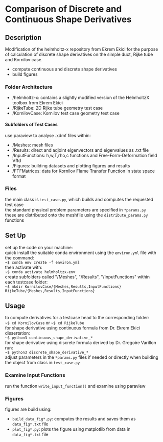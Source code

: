 
# Comparison of Discrete and Continuous Shape Derivatives

## Description
Modification of the helmholtz-x repository from Ekrem Ekici for the purpose of calculation of discrete shape derivatives on the simple duct, Rijke tube and Kornilov case.  
- compute continuous and discrete shape derivatives
- build figures
### Folder Architecture
- /helmholtz-x: contains a slightly modified version of the HelmholtzX toolbox from Ekrem Ekici
- /RijkeTube: 2D Rijke tube geometry test case
- /KornilovCase: Kornilov test case geometry test case
#### Subfolders of Test Cases
use paraview to analyse .xdmf files within:
- /Meshes: mesh files
- /Results: direct and adjoint eigenvectors and eigenvalues as .txt file
- /InputFunctions: h,w,T,rho,c functions and Free-Form-Deformation field Vffd
- /Figures: building datasets and plotting figures and results
- /FTFMatrices: data for Kornilov Flame Transfer Function in state space format
### Files
the main class is `test_case.py`, which builds and computes the requested test case  
the standard physical problem parameters are specified in `*params.py`  
these are distributed onto the meshfile using the `distribute_params.py` functions  

## Set Up
set up the code on your machine:  
quick install the suitable conda environment using the `environ.yml` file with the command:  
`~$ conda env create -f environ.yml`  
then activate with:  
`~$ conda activate helmholtzx-env`  
create subfolders called "/Meshes", "/Results", "/InputFunctions" within each testcase folder:  
`~$ mkdir KornilovCase/{Meshes,Results,InputFunctions} RijkeTube/{Meshes,Results,InputFunctions}`  

## Usage
to compute derivatives for a testcase head to the corresponding folder:  
`~$ cd KornilovCase` or `~$ cd RijkeTube`  
for shape derivative using continuous formula from Dr. Ekrem Ekici dissertation:  
`~$ python3 continuous_shape_derivative_*`  
for shape derivative using discrete formula derived by Dr. Gregoire Varillon run:  
`~$ python3 discrete_shape_derivative_*`  
adjust parameters in the `*params.py` files if needed or directly when building the object from class in `test_case.py`  
### Examine Input Functions
run the function `write_input_function()` and examine using paraview  
### Figures
figures are build using:  
- `build_data_fig*.py`: computes the results and saves them as `data_fig*.txt` file
- `plot_fig*.py`: plots the figure using matplotlib from data in `data_fig*.txt` file


